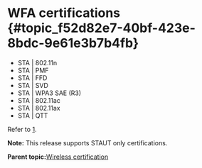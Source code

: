 # WFA certifications {#topic_f52d82e7-40bf-423e-8bdc-9e61e3b7b4fb}

-   STA \| 802.11n
-   STA \| PMF
-   STA \| FFD
-   STA \| SVD
-   STA \| WPA3 SAE \(R3\)
-   STA \| 802.11ac
-   STA \| 802.11ax
-   STA \| QTT

Refer to [1](references.md#item_an13681).

**Note:** This release supports STAUT only certifications.

**Parent topic:**[Wireless certification](../topics/wireless_certification.md)

